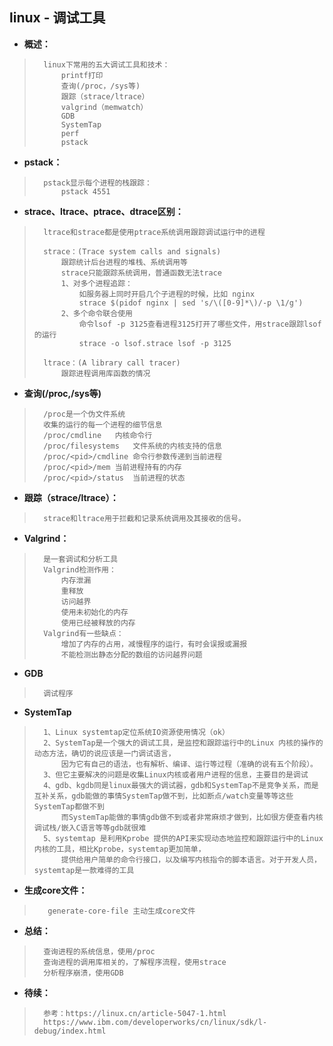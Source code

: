 ## linux - 调试工具
- **概述：**
>       linux下常用的五大调试工具和技术：
>           printf打印
>           查询(/proc，/sys等)
>           跟踪（strace/ltrace）
>           valgrind（memwatch）
>           GDB
>           SystemTap
>           perf
>           pstack
>

- **pstack：**
>       pstack显示每个进程的栈跟踪：
>           pstack 4551
>
>
>
>

- **strace、ltrace、ptrace、dtrace区别：**
>       ltrace和strace都是使用ptrace系统调用跟踪调试运行中的进程
>
>       strace：(Trace system calls and signals)
>           跟踪统计后台进程的堆栈、系统调用等
>           strace只能跟踪系统调用，普通函数无法trace
>           1、对多个进程追踪：
>               如服务器上同时开启几个子进程的时候，比如 nginx
>               strace $(pidof nginx | sed 's/\([0-9]*\)/-p \1/g')
>           2、多个命令联合使用
>               命令lsof -p 3125查看进程3125打开了哪些文件，用strace跟踪lsof的运行
>               strace -o lsof.strace lsof -p 3125
>
>       ltrace：(A library call tracer)
>           跟踪进程调用库函数的情况
>
>
>

- **查询(/proc,/sys等)**
>       /proc是一个伪文件系统
>       收集的运行的每一个进程的细节信息
>       /proc/cmdline   内核命令行
>       /proc/filesystems   文件系统的内核支持的信息
>       /proc/<pid>/cmdline 命令行参数传递到当前进程
>       /proc/<pid>/mem 当前进程持有的内存
>       /proc/<pid>/status  当前进程的状态
>
>

- **跟踪（strace/ltrace）：**
>       strace和ltrace用于拦截和记录系统调用及其接收的信号。
>
>

- **Valgrind：**
>       是一套调试和分析工具
>       Valgrind检测作用：
>           内存泄漏
>           重释放
>           访问越界
>           使用未初始化的内存
>           使用已经被释放的内存
>       Valgrind有一些缺点：
>           增加了内存的占用，减慢程序的运行，有时会误报或漏报
>           不能检测出静态分配的数组的访问越界问题
>

- **GDB**
>       调试程序
>
>
>

- **SystemTap**
>       1、Linux systemtap定位系统IO资源使用情况（ok）
>       2、SystemTap是一个强大的调试工具，是监控和跟踪运行中的Linux 内核的操作的动态方法，确切的说应该是一门调试语言，
>           因为它有自己的语法，也有解析、编译、运行等过程（准确的说有五个阶段）。
>       3、但它主要解决的问题是收集Linux内核或者用户进程的信息，主要目的是调试
>       4、gdb、kgdb同是linux最强大的调试器，gdb和SystemTap不是竞争关系，而是互补关系，gdb能做的事情SystemTap做不到，比如断点/watch变量等等这些SystemTap都做不到
>           而SystemTap能做的事情gdb做不到或者非常麻烦才做到，比如很方便查看内核调试栈/嵌入C语言等等gdb就很难
>       5、systemtap 是利用Kprobe 提供的API来实现动态地监控和跟踪运行中的Linux内核的工具，相比Kprobe，systemtap更加简单，
>           提供给用户简单的命令行接口，以及编写内核指令的脚本语言。对于开发人员，systemtap是一款难得的工具
>

- **生成core文件：**
>        generate-core-file 主动生成core文件
>
>
>
>
>
>

- **总结：**
>       查询进程的系统信息，使用/proc
>       查询进程的调用库相关的，了解程序流程，使用strace
>       分析程序崩溃，使用GDB
>
>
>
>
>

- **待续：**
>       参考：https://linux.cn/article-5047-1.html
>       https://www.ibm.com/developerworks/cn/linux/sdk/l-debug/index.html
>
>
>
>
>
>
>
>
>
>
>
>
>
>
>
>
>
>
